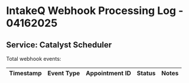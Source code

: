 # IntakeQ Webhook Processing Log - 04162025

## Service: Catalyst Scheduler

Total webhook events: 

| Timestamp | Event Type | Appointment ID | Status | Notes |
|-----------|------------|----------------|--------|-------|
